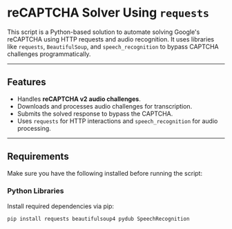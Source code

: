 # reCAPTCHA Solver Using `requests`

This script is a Python-based solution to automate solving Google's reCAPTCHA using HTTP requests and audio recognition. It uses libraries like `requests`, `BeautifulSoup`, and `speech_recognition` to bypass CAPTCHA challenges programmatically.

---

## Features
- Handles **reCAPTCHA v2 audio challenges**.
- Downloads and processes audio challenges for transcription.  
- Submits the solved response to bypass the CAPTCHA.
- Uses `requests` for HTTP interactions and `speech_recognition` for audio processing.

--- 

## Requirements
Make sure you have the following installed before running the script:

### Python Libraries
Install required dependencies via pip:
```bash
pip install requests beautifulsoup4 pydub SpeechRecognition
